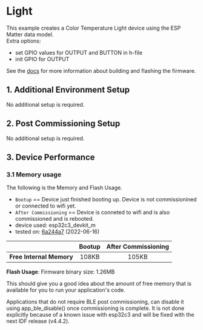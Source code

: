 # Light

This example creates a Color Temperature Light device using the ESP
Matter data model.  
Extra options:  
- set GPIO values for OUTPUT and BUTTON in h-file
- init GPIO for OUTPUT

See the [docs](https://docs.espressif.com/projects/esp-matter/en/latest/esp32/developing.html) for more information about building and flashing the firmware.

## 1. Additional Environment Setup

No additional setup is required.

## 2. Post Commissioning Setup

No additional setup is required.

## 3. Device Performance

### 3.1 Memory usage

The following is the Memory and Flash Usage.

-   `Bootup` == Device just finished booting up. Device is not
    commissionined or connected to wifi yet.
-   `After Commissioning` == Device is conneted to wifi and is also
    commissioned and is rebooted.
-   device used: esp32c3_devkit_m
-   tested on:
    [6a244a7](https://github.com/espressif/esp-matter/commit/6a244a7b1e5c70b0aa1bf57254f19718b0755d95)
    (2022-06-16)

|                         | Bootup | After Commissioning |
|:-                       |:-:     |:-:                  |
|**Free Internal Memory** |108KB   |105KB                |

**Flash Usage**: Firmware binary size: 1.26MB

This should give you a good idea about the amount of free memory that is
available for you to run your application's code.

Applications that do not require BLE post commissioning, can disable it using app_ble_disable() once commissioning is complete. It is not done explicitly because of a known issue with esp32c3 and will be fixed with the next IDF release (v4.4.2).
